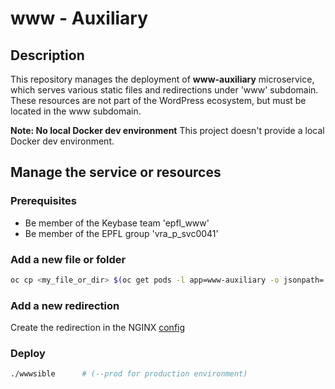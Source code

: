 # www - Auxiliary

## Description

This repository manages the deployment of **www-auxiliary** microservice, which serves various static files and redirections under 'www' subdomain. These resources are not part of the WordPress ecosystem, but must be located in the www subdomain.

**Note: No local Docker dev environment**
This project doesn't provide a local Docker dev environment.

## Manage the service or resources

### Prerequisites

* Be member of the Keybase team 'epfl_www'
* Be member of the EPFL group 'vra_p_svc0041'

### Add a new file or folder

```bash
oc cp <my_file_or_dir> $(oc get pods -l app=www-auxiliary -o jsonpath='{.items[0].metadata.name}'):/public/www-auxiliary/
```

### Add a new redirection

Create the redirection in the NGINX [config](templates/nginx.conf)

### Deploy

```bash
./wwwsible      # (--prod for production environment)
```

